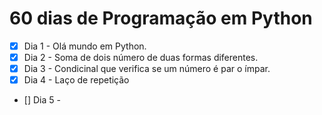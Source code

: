# 60 dias de Programação em Python

- [X] Dia 1 - Olá mundo em Python.
- [X] Dia 2 - Soma de dois número de duas formas diferentes.
- [X] Dia 3 - Condicinal que verifica se um número é par o ímpar.
- [X] Dia 4 - Laço de repetição
- [] Dia 5 -
